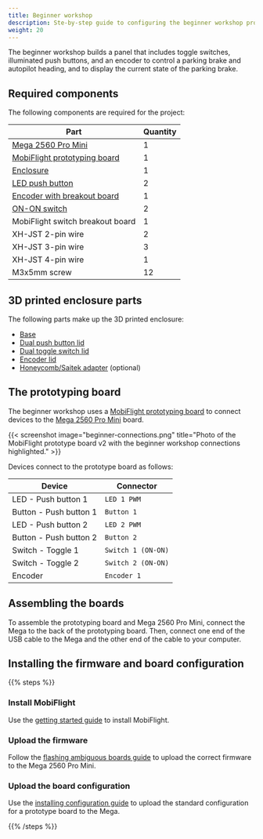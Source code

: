 ```yaml
---
title: Beginner workshop
description: Ste-by-step guide to configuring the beginner workshop project with MobiFlight.
weight: 20
---
```


The beginner workshop builds a panel that includes toggle switches, illuminated push buttons, and an encoder to control a parking brake and autopilot heading, and to display the current state of the parking brake.

## Required components

The following components are required for the project:

| Part                                                                                       | Quantity |
| ------------------------------------------------------------------------------------------ | -------- |
| [Mega 2560 Pro Mini](https://shop.mobiflight.com/product/arduino-mega-2560-pro-mini-usb-c) | 1        |
| [MobiFlight prototyping board](https://shop.mobiflight.com/product/prototyping-board-v2)   | 1        |
| [Enclosure](#3d-printed-enclosure-parts)                                                   | 1        |
| [LED push button](/devices/button-switch/)                                                 | 2        |
| [Encoder with breakout board](https://shop.mobiflight.com/product/single-encoder-bundle)   | 1        |
| [ON-ON switch](https://shop.mobiflight.com/product/switch-12mm-panel-mount)                | 2        |
| MobiFlight switch breakout board                                                           | 1        |
| XH-JST 2-pin wire                                                                          | 2        |
| XH-JST 3-pin wire                                                                          | 3        |
| XH-JST 4-pin wire                                                                          | 1        |
| M3x5mm screw                                                                               | 12       |

## 3D printed enclosure parts

The following parts make up the 3D printed enclosure:

- [Base](https://github.com/MobiFlight/MobiFlight-Connector/wiki/images/workshops/beginner/stl/workshop-beginner-base.stl)
- [Dual push button lid](https://github.com/MobiFlight/MobiFlight-Connector/wiki/images/workshops/beginner/stl/workshop-dual-pushbutton.stl)
- [Dual toggle switch lid](https://github.com/MobiFlight/MobiFlight-Connector/wiki/images/workshops/beginner/stl/workshop-dual-toggle-switch.stl)
- [Encoder lid](https://github.com/MobiFlight/MobiFlight-Connector/wiki/images/workshops/beginner/stl/workshop-encoder.stl)
- [Honeycomb/Saitek adapter](https://github.com/MobiFlight/MobiFlight-Connector/wiki/images/workshops/beginner/stl/honeycomb-adapter-short.stl) (optional)

## The prototyping board

The beginner workshop uses a [MobiFlight prototyping board](https://shop.mobiflight.com/product/prototyping-board-v2) to connect devices to the [Mega 2560 Pro Mini](/boards/recommended/mega-2560-pro-mini) board.

{{< screenshot image="beginner-connections.png" title="Photo of the MobiFlight prototype board v2 with the beginner workshop connections highlighted." >}}

Devices connect to the prototype board as follows:

| Device                 | Connector          |
| ---------------------- | ------------------ |
| LED - Push button 1    | `LED 1 PWM`        |
| Button - Push button 1 | `Button 1`         |
| LED - Push button 2    | `LED 2 PWM`        |
| Button - Push button 2 | `Button 2`         |
| Switch - Toggle 1      | `Switch 1 (ON-ON)` |
| Switch - Toggle 2      | `Switch 2 (ON-ON)` |
| Encoder                | `Encoder 1`        |

## Assembling the boards

To assemble the prototyping board and Mega 2560 Pro Mini, connect the Mega to the back of the prototyping board. Then, connect one end of the USB cable to the Mega and the other end of the cable to your computer.

## Installing the firmware and board configuration

{{% steps %}}

### Install MobiFlight

Use the [getting started guide](/getting-started/) to install MobiFlight.

### Upload the firmware

Follow the [flashing ambiguous boards guide](/guides/flashing-ambiguous/boards/) to upload the correct firmware to the Mega 2560 Pro Mini.

### Upload the board configuration

Use the [installing configuration guide](/guides/workshops/installing-configuration/) to upload the standard configuration for a prototype board to the Mega.

{{% /steps %}}
